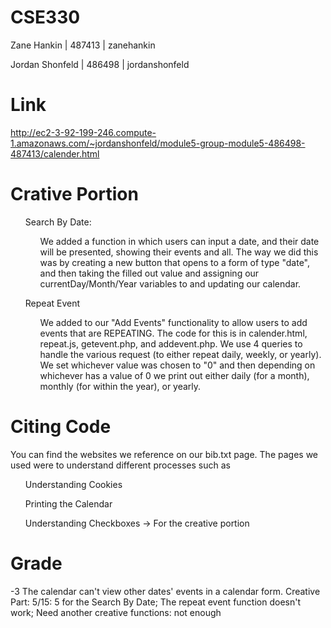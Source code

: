 # CSE330

Zane Hankin | 487413 | zanehankin

Jordan Shonfeld | 486498 | jordanshonfeld

# Link
http://ec2-3-92-199-246.compute-1.amazonaws.com/~jordanshonfeld/module5-group-module5-486498-487413/calender.html

# Crative Portion
<ul>Search By Date:</ul>
  <ul><ul>We added a function in which users can input a date, and their date will be presented, showing their events and all. The way we did this was by creating a new button that opens to a form of type "date", and then taking the filled out value and assigning our currentDay/Month/Year variables to and updating our calendar.  </ul></ul>
<ul>Repeat Event</ul>
  <ul><ul>We added to our "Add Events" functionality to allow users to add events that are REPEATING. The code for this is in calender.html, repeat.js, getevent.php, and addevent.php. We use 4 queries to handle the various request (to either repeat daily, weekly, or yearly). We set whichever value was chosen to "0" and then depending on whichever has a value of 0 we print out either daily (for a month), monthly (for within the year), or yearly.</ul></ul>

# Citing Code
You can find the websites we reference on our bib.txt page. The pages we used were to understand different processes such as
<ul>Understanding Cookies</ul>
<ul>Printing the Calendar</ul>
<ul>Understanding Checkboxes -> For the creative portion</ul>

# Grade
-3 The calendar can't view other dates' events in a calendar form. 
Creative Part: 5/15: 5 for the Search By Date; The repeat event function doesn't work; Need another creative functions: not enough
